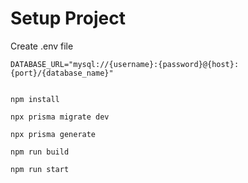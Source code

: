 # Setup Project

Create .env file

```
DATABASE_URL="mysql://{username}:{password}@{host}:{port}/{database_name}"
```

```shell

npm install

npx prisma migrate dev

npx prisma generate

npm run build

npm run start
```

